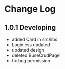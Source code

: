 # Change Log

## 1.0.1 Developing
* added Card in src/libs
* Login css updated
* updated design
* deleted BuseCrudPage
* fix bug permission
